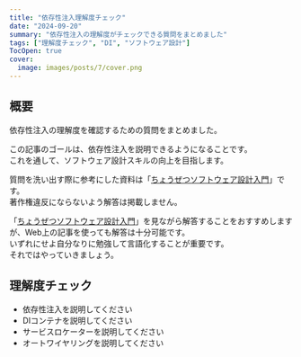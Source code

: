 ```yaml
---
title: "依存性注入理解度チェック"
date: "2024-09-20"
summary: "依存性注入の理解度がチェックできる質問をまとめました"
tags: ["理解度チェック", "DI", "ソフトウェア設計"]
TocOpen: true
cover:
  image: images/posts/7/cover.png
---
```


## 概要

依存性注入の理解度を確認するための質問をまとめました。

この記事のゴールは、依存性注入を説明できるようになることです。  
これを通して、ソフトウェア設計スキルの向上を目指します。

質問を洗い出す際に参考にした資料は「[ちょうぜつソフトウェア設計入門](https://gihyo.jp/book/2022/978-4-297-13234-7)」です。  
著作権違反にならないよう解答は掲載しません。

「[ちょうぜつソフトウェア設計入門](https://gihyo.jp/book/2022/978-4-297-13234-7)」を見ながら解答することをおすすめしますが、Web上の記事を使っても解答は十分可能です。  
いずれにせよ自分なりに勉強して言語化することが重要です。  
それではやっていきましょう。

## 理解度チェック

- 依存性注入を説明してください
- DIコンテナを説明してください
- サービスロケーターを説明してください
- オートワイヤリングを説明してください
